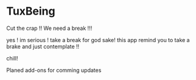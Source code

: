 # TuxBeing

Cut the crap !!
We need a break !!!

yes ! im  serious !
take a break for god sake!
this app remind you to take a brake and just contemplate !!

chill!


Planed add-ons for comming updates
